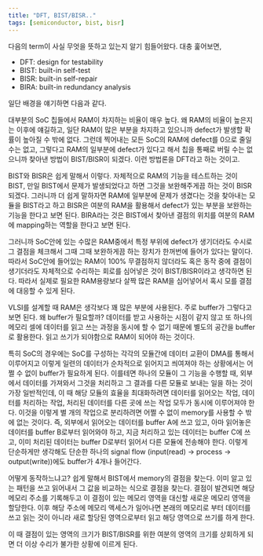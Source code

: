 ```yaml
---
title: "DFT, BIST/BISR.."
tags: [semiconductor, bist, bisr]
---
```


다음의 term이 사실 무엇을 뜻하고 있는지 알기 힘들어왔다. 대충 훑어보면,

- DFT: design for testability
- BIST: built-in self-test
- BISR: built-in self-repair
- BIRA: built-in redundancy analysis

일단 배경을 얘기하면 다음과 같다.

대부분의 SoC 칩들에서 RAM이 차지하는 비율이 매우 높다. 왜 RAM의 비율이 높은지는 이후에 얘길하고, 일단 RAM이 많은 부분을 차지하고 있으니까 defect가 발생할 확률이 높아질 수 밖에 없다. 그런데 찍어내는 모든 SoC의 RAM에 defect를 0으로 줄일 수는 없고, 그렇다고 RAM의 일부분에 defect가 있다고 해서 칩을 통째로 버릴 수는 없으니까 찾아낸 방법이 BIST/BISR이 되겠다. 이런 방법론을 DFT라고 하는 것이고.

BIST와 BISR은 쉽게 말해서 이렇다. 자체적으로 RAM의 기능을 테스트하는 것이 BIST, 만일 BIST에서 문제가 발생되었다고 하면 그것을 보완해주게끔 하는 것이 BISR 되겠다. 그러니까 더 쉽게 말하자면 RAM에 일부분에 문제가 생겼다는 것을 찾아내는 모듈을 BIST라고 하고 BISR은 여분의 RAM을 활용해서 defect가 있는 부분을 보완하는 기능을 한다고 보면 된다. BIRA라는 것은 BIST에서 찾아낸 결점의 위치를 여분의 RAM에 mapping하는 역할을 한다고 보면 된다.

그러니까 SoC안에 있는 수많은 RAM중에서 특정 부위에 defect가 생기더라도 수시로 그 결점을 체크해서 그때 그때 보완하게끔 하는 장치가 한꺼번에 들어가 있다는 말이다. 따라서 SoC안에 들어있는 RAM이 100% 무결점하지 않더라도 혹은 동작 중에 결점이 생기더라도 자체적으로 수리하는 회로를 심어넣은 것이 BIST/BISR이라고 생각하면 된다. 따라서 실제로 필요한 RAM용량보다 살짝 많은 RAM을 심어넣어서 혹시 모를 결점에 대응할 수 있게 된다.

VLSI를 설계할 때 RAM은 생각보다 꽤 많은 부분에 사용된다. 주로 buffer가 그렇다고 보면 된다. 왜 buffer가 필요할까? 데이터를 받고 사용하는 시점이 같지 않고 또 하나의 메모리 셀에 데이터를 읽고 쓰는 과정을 동시에 할 수 없기 때문에 별도의 공간을 buffer로 활용한다. 읽고 쓰기가 되야함으로 RAM이 되어야 하는 것이다. 

특히 SoC의 경우에는 SoC를 구성하는 각각의 모듈간에 데이터 교환이 DMA를 통해서 이루어지고 이렇게 일련의 데이터가 순차적으로 읽어지고 씌여져야 하는 상황에서는 어쩔 수 없이 buffer가 필요하게 된다. 이를테면 하나의 모듈이 그 기능을 수행할 때, 외부에서 데이터를 가져와서 그것을 처리하고 그 결과를 다른 모듈로 보내는 일을 하는 것이 가장 일반적인데, 이 때 해당 모듈의 효율을 최대화하려면 데이터를 읽어오는 작업, 데이터를 처리하는 작업, 처리된 데이터를 다른 곳에 쓰는 작업 모두가 동시에 이루어져야 한다. 이것을 이렇게 별 개의 작업으로 분리하려면 어쩔 수 없이 memory를 사용할 수 밖에 없는 것이다. 즉, 외부에서 읽어오는 데이터를 buffer A에 쓰고 있고, 아마 읽어놓은 데이터를 buffer B로부터 읽어와야 하고, 지금 처리하고 있는 데이터는 buffer C에 쓰고, 이미 처리된 데이터는 buffer D로부터 읽어서 다른 모듈에 전송해야 한다. 이렇게 단순하게만 생각해도 단순한 하나의 signal flow (input(read) -> process -> output(write))에도 buffer가 4개나 들어간다.

어떻게 동작하느냐고? 쉽게 말해서 BIST에서 memory의 결점을 찾는다. 이미 알고 있는 패턴을 쓰고 읽어내서 그 값을 비교하는 식으로 결점을 찾는다. 결점이 발견되면 해당 메모리 주소를 기록해두고 이 결점이 있는 메모리 영역을 대신할 새로운 메모리 영역을 할당한다. 이후 해당 주소에 메모리 액세스가 일어나면 본래의 메모리로 부터 데이터를 쓰고 읽는 것이 아니라 새로 할당된 영역으로부터 읽고 해당 영역으로 쓰기를 하게 한다.

이 때 결점이 있는 영역의 크기가 BIST/BISR를 위한 여분의 영역의 크기를 상회하게 되면 더 이상 수리가 불가한 상황에 이르게 된다. 

